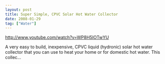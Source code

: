 ```yaml
---
layout: post
title: Super Simple, CPVC Solar Hot Water Collector
date: 2008-01-29
tag: ["Water"]
---
```


http://www.youtube.com/watch?v=WP8H5IOTwYU 

A very easy to build, inexpensive, CPVC liquid (hydronic) solar hot water collector that you can use to heat your home or for domestic hot water. This collec...